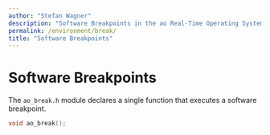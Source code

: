 ```yaml
---
author: "Stefan Wagner"
description: "Software Breakpoints in the ao Real-Time Operating System (RTOS)."
permalink: /environment/break/
title: "Software Breakpoints"
---
```


# Software Breakpoints

The `ao_break.h` module declares a single function that executes a software breakpoint.

```c
void ao_break();
```

